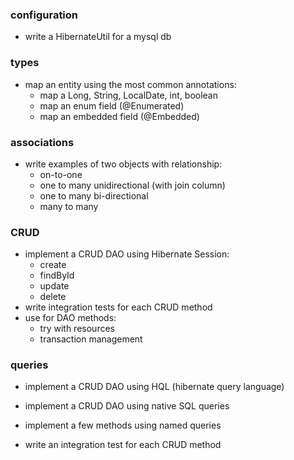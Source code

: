 ### configuration
- write a HibernateUtil for a mysql db

### types
- map an entity using the most common annotations:
    - map a Long, String, LocalDate, int, boolean
    - map an enum field (@Enumerated)
    - map an embedded field (@Embedded)

### associations
- write examples of two objects with relationship:
    - on-to-one
    - one to many unidirectional (with join column)
    - one to many bi-directional
    - many to many
  
### CRUD
- implement a CRUD DAO using Hibernate Session:
    - create
    - findById
    - update
    - delete
- write integration tests for each CRUD method
- use for DAO methods:
    - try with resources
    - transaction management

### queries
- implement a CRUD DAO using HQL (hibernate query language)
- implement a CRUD DAO using native SQL queries
- implement a few methods using named queries

- write an integration test for each CRUD method